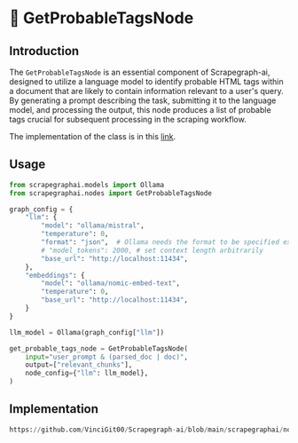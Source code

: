 # 💫 GetProbableTagsNode

## Introduction

The `GetProbableTagsNode` is an essential component of Scrapegraph-ai, designed to utilize a language model to identify probable HTML tags within a document that are likely to contain information relevant to a user's query. By generating a prompt describing the task, submitting it to the language model, and processing the output, this node produces a list of probable tags crucial for subsequent processing in the scraping workflow.

The implementation of the class is in this [link](https://github.com/VinciGit00/Scrapegraph-ai/blob/main/scrapegraphai/nodes/get_probable_tags_node.py).

## Usage
```python
from scrapegraphai.models import Ollama
from scrapegraphai.nodes import GetProbableTagsNode

graph_config = {
    "llm": {
        "model": "ollama/mistral",
        "temperature": 0,
        "format": "json",  # Ollama needs the format to be specified explicitly
        # "model_tokens": 2000, # set context length arbitrarily
        "base_url": "http://localhost:11434",
    },
    "embeddings": {
        "model": "ollama/nomic-embed-text",
        "temperature": 0,
        "base_url": "http://localhost:11434",
    }
}

llm_model = Ollama(graph_config["llm"])

get_probable_tags_node = GetProbableTagsNode(
    input="user_prompt & (parsed_doc | doc)",
    output=["relevant_chunks"],
    node_config={"llm": llm_model},
)
```

## Implementation
```python reference title="GetProbableTagsNode"
https://github.com/VinciGit00/Scrapegraph-ai/blob/main/scrapegraphai/nodes/get_probable_tags_node.py
```

